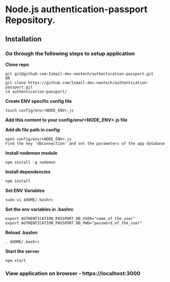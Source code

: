# Node.js authentication-passport Repository.

## Installation

### Go through the following steps to setup application

**Clone repo**
```
git git@github.com:Ismail-dev-neotech/authentication-passport.git
OR
git clone https://github.com/Ismail-dev-neotech/authentication-passport.git
cd authentication-passport/
```

**Create ENV specific config file**
```
touch config/env/<NODE_ENV>.js
```

**Add this content to your config/env/<NODE_ENV>.js file**


**Add db file path in config**
```
open config/env/<NODE_ENV>.js
Find the key 'dbConnection' and set the parameters of the app database
```

**Install nodemon module**
```
npm install -g nodemon
```

**Install dependencies**
```
npm install
```

**Set ENV Variables**
```
sudo vi $HOME/.bashrc
```
**Set the env variables in .bashrc**
```
export AUTHENTICATION_PASSPORT_DB_USER="name_of_the_user"
export AUTHENTICATION_PASSPORT_DB_PWD="password_of_the_user"
```
**Reload .bashrc**
```
. $HOME/.bashrc
```

**Start the server**
```
npm start
```

### View application on browser - https://localhost:3000
